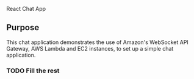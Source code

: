 React Chat App

## Purpose

This chat application demonstrates the use of Amazon's WebSocket API Gateway, AWS Lambda and EC2 instances, to set up a simple chat application.

### TODO Fill the rest

